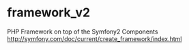 # framework_v2
PHP Framework on top of the Symfony2 Components http://symfony.com/doc/current/create_framework/index.html
